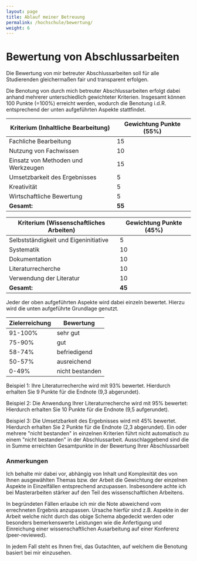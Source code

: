 ```yaml
---
layout: page
title: Ablauf meiner Betreuung
permalink: /hochschule/bewertung/
weight: 6
---
```


# Bewertung von Abschlussarbeiten

Die Bewertung von mir betreuter Abschlussarbeiten soll für alle Studierenden gleichermaßen fair und transparent erfolgen.

Die Benotung von durch mich betreuter Abschlussarbeiten erfolgt dabei anhand mehrerer unterschiedlich gewichteter Kriterien. Insgesamt können 100 Punkte (=100%) erreicht werden, wodurch die Benotung i.d.R. entsprechend der unten aufgeführten Aspekte stattfindet. 

| Kriterium (Inhaltliche Bearbeitung) | Gewichtung Punkte (55%) 
|---|---|
| Fachliche Bearbeitung | 15 | 
| Nutzung von Fachwissen | 10 | 
| Einsatz von Methoden und Werkzeugen | 15 | 
| Umsetzbarkeit des Ergebnisses | 5 | 
|  Kreativität | 5 | 
|  Wirtschaftliche Bewertung | 5 | 
|  **Gesamt:** | **55** | 

| Kriterium (Wissenschaftliches Arbeiten) |  Gewichtung Punkte (45%) | 
| --- | --- | 
| Selbstständigkeit und Eigeninitiative | 5 | 
| Systematik | 10 | 
| Dokumentation | 10 | 
| Literaturrecherche | 10 | 
| Verwendung der Literatur | 10 | 
|  **Gesamt:** | **45** | 

Jeder der oben aufgeführten Aspekte wird dabei einzeln bewertet. Hierzu wird die unten aufgeführte Grundlage genutzt. 

| Zielerreichung | Bewertung | 
|---|---| 
| 91-100% | sehr gut | 
| 75-90% | gut | 
| 58-74% | befriedigend |
| 50-57% | ausreichend | 
| 0-49% | nicht bestanden | 

Beispiel 1: Ihre Literaturrecherche wird mit 93% bewertet. Hierdurch erhalten Sie 9 Punkte für die Endnote (9,3 abgerundet).

Beispiel 2: Die Anwendung Ihrer Literaturrecherche wird mit 95% bewertet: Hierdurch erhalten Sie 10 Punkte für die Endnote (9,5 aufgerundet).

Beispiel 3: Die Umsetzbarkeit des Ergebnisses wird mit 45% bewertet. Hierdurch erhalten Sie 2 Punkte für die Endnote (2,3 abgerundet). Ein oder mehrere "nicht bestanden" in einzelnen Kriterien führt nicht automatisch zu einem "nicht bestanden" in der Abschlussarbeit. Ausschlaggebend sind die in Summe erreichten Gesamtpunkte in der Bewertung Ihrer Abschlussarbeit

### Anmerkungen
Ich behalte mir dabei vor, abhängig von Inhalt und Komplexität des von Ihnen ausgewählten Themas bzw. der Arbeit die Gewichtung der einzelnen Aspekte in Einzelfällen entsprechend anzupassen. Insbesondere achte ich bei Masterarbeiten stärker auf den Teil des wissenschaftlichen Arbeitens.

In begründeten Fällen erlaube ich mir die Note abweichend vom errechneten Ergebnis anzupassen. Ursache hierfür sind z.B. Aspekte in der Arbeit welche nicht durch das obige Schema abgedeckt werden oder besonders bemerkenswerte Leistungen wie die Anfertigung und Einreichung einer wissenschaftlichen Ausarbeitung auf einer Konferenz (peer-reviewed).

In jedem Fall steht es Ihnen frei, das Gutachten, auf welchem die Benotung basiert bei mir einzusehen.   